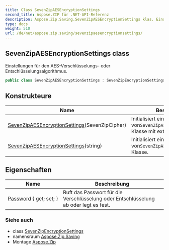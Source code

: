 ```yaml
---
title: Class SevenZipAESEncryptionSettings
second_title: Aspose.ZIP für .NET-API-Referenz
description: Aspose.Zip.Saving.SevenZipAESEncryptionSettings klas. Einstellungen für den AESVerschlüsselungs oder Entschlüsselungsalgorithmus.
type: docs
weight: 510
url: /de/net/aspose.zip.saving/sevenzipaesencryptionsettings/
---
```

## SevenZipAESEncryptionSettings class

Einstellungen für den AES-Verschlüsselungs- oder Entschlüsselungsalgorithmus.

```csharp
public class SevenZipAESEncryptionSettings : SevenZipEncryptionSettings
```

## Konstrukteure

| Name | Beschreibung |
| --- | --- |
| [SevenZipAESEncryptionSettings](sevenzipaesencryptionsettings/#constructor)(SevenZipCipher) | Initialisiert eine neue Instanz von`SevenZipAESEncryptionSettings` Klasse mit externer Chiffre. |
| [SevenZipAESEncryptionSettings](sevenzipaesencryptionsettings/#constructor_1)(string) | Initialisiert eine neue Instanz von`SevenZipAESEncryptionSettings` Klasse. |

## Eigenschaften

| Name | Beschreibung |
| --- | --- |
| [Password](../../aspose.zip.saving/sevenzipencryptionsettings/password/) { get; set; } | Ruft das Passwort für die Verschlüsselung oder Entschlüsselung ab oder legt es fest. |

### Siehe auch

* class [SevenZipEncryptionSettings](../sevenzipencryptionsettings/)
* namensraum [Aspose.Zip.Saving](../../aspose.zip.saving/)
* Montage [Aspose.Zip](../../)


